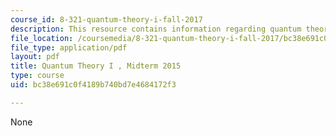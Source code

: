 ```yaml
---
course_id: 8-321-quantum-theory-i-fall-2017
description: This resource contains information regarding quantum theory I, exams.
file_location: /coursemedia/8-321-quantum-theory-i-fall-2017/bc38e691c0f4189b740bd7e4684172f3_MIT8_321F17_Midterm_2015.pdf
file_type: application/pdf
layout: pdf
title: Quantum Theory I , Midterm 2015
type: course
uid: bc38e691c0f4189b740bd7e4684172f3

---
```

None